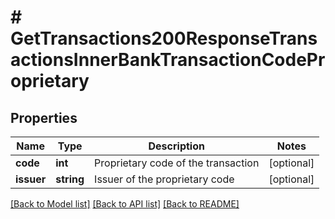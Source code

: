 # # GetTransactions200ResponseTransactionsInnerBankTransactionCodeProprietary

## Properties

Name | Type | Description | Notes
------------ | ------------- | ------------- | -------------
**code** | **int** | Proprietary code of the transaction | [optional]
**issuer** | **string** | Issuer of the proprietary code | [optional]

[[Back to Model list]](../../README.md#models) [[Back to API list]](../../README.md#endpoints) [[Back to README]](../../README.md)
